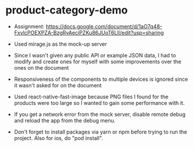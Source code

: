 # product-category-demo

- Assignment: https://docs.google.com/document/d/1aO7q48-FxylcPOEXPZA-BzgRyAeciPZKu86JUoT6LlI/edit?usp=sharing

- Used mirage.js as the mock-up server 
- Since I wasn't given any public API or example JSON data, I had to modify and create ones for myself with some improvements over the ones on the document
- Responsiveness of the components to multiple devices is ignored since it wasn't asked for on the document
- Used react-native-fast-image because PNG files I found for the products were too large so I wanted to gain some performance with it.
- If you get a network error from the mock server, disable remote debug and reload the app from the debug menu.
- Don't forget to install packages via yarn or npm before trying to run the project. Also for ios, do "pod install".
